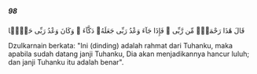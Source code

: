 ##### 98

<span class="ayah">قَالَ هَٰذَا رَحْمَةٌۭ مِّن رَّبِّى ۖ فَإِذَا جَآءَ وَعْدُ رَبِّى جَعَلَهُۥ دَكَّآءَ ۖ وَكَانَ وَعْدُ رَبِّى حَقًّۭا</span>

<span class="ayah_translation">Dzulkarnain berkata: "Ini (dinding) adalah rahmat dari Tuhanku, maka apabila sudah datang janji Tuhanku, Dia akan menjadikannya hancur luluh; dan janji Tuhanku itu adalah benar".</span>
